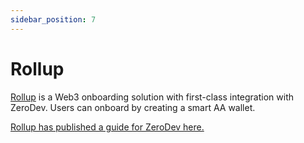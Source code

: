 ```yaml
---
sidebar_position: 7
---
```


# Rollup

[Rollup](https://rollup.id/) is a Web3 onboarding solution with first-class integration with ZeroDev.  Users can onboard by creating a smart AA wallet.

[Rollup has published a guide for ZeroDev here.](https://docs.rollup.id/guides/using-scopes/using-smart-contract-wallets)